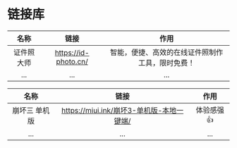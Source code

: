 # 链接库

|    名称    |         链接         |                       作用                       |
| :--------: | :------------------: | :----------------------------------------------: |
| 证件照大师 | https://id-photo.cn/ | 智能，便捷、高效的在线证件照制作工具，限时免费！ |
|    ...     |         ...          |                       ...                        |

|     名称      |                   链接                    |   作用    |
| :-----------: | :---------------------------------------: | :-------: |
| 崩坏三 单机版 | https://miui.ink/崩坏3-单机版-本地一键端/ | 体验感强👍 |
|      ...      |                    ...                    |    ...    |


